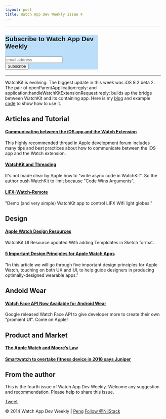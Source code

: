 ```yaml
---
layout: post
title: Watch App Dev Weekly Issue 4
---
```

---
<!-- Begin MailChimp Signup Form -->
<link href="//cdn-images.mailchimp.com/embedcode/slim-081711.css" rel="stylesheet" type="text/css">
<style type="text/css">
	#mc_embed_signup{background:#BBDEFB; clear:left; font:18px Helvetica,Arial,sans-serif;  width:300px;}
	
</style>
<div id="mc_embed_signup">
<form action="//github.us9.list-manage.com/subscribe/post?u=ff5dae3ddc1f4cead9b9d7277&amp;id=868c3a1b23" method="post" id="mc-embedded-subscribe-form" name="mc-embedded-subscribe-form" class="validate" target="_blank" novalidate>
    <div id="mc_embed_signup_scroll">
	<label for="mce-EMAIL"><h3>Subscribe to Watch App Dev Weekly</h3></label>
	<input type="email" value="" name="EMAIL" class="email" id="mce-EMAIL" placeholder="email address" required>
    <div style="position: absolute; left: -5000px;"><input type="text" name="b_ff5dae3ddc1f4cead9b9d7277_868c3a1b23" tabindex="-1" value=""></div>
    <div class="clear"><input type="submit" value="Subscribe" name="subscribe" id="mc-embedded-subscribe" class="button"></div>
    </div>
</form>
</div>

<!--End mc_embed_signup-->

---

WatchKit is evolving. The biggest update in this week was iOS 8.2 beta 2. The pair of  openParentApplication:reply: and application:handleWatchKitExtensionRequest:reply:  builds up the bridge between WatchKit and its containing app. Here is my [blog](http://nilstack.github.io/2014/12/11/WatchKit-Communicates-With-Containing-App-With-OpenParentApplication/) and example [code](https://github.com/NilStack/OpenParentAppExample) to show how to use it.

## Articles and Tutorial

#### [Communicating between the iOS app and the Watch Extension](https://devforums.apple.com/message/1082630)

This highly recommended thread in Apple development forum includes many tips and best practices about how to communicate between the iOS app and the Watch extension.

#### [WatchKit and Threading](http://whoisryannystrom.com/2014/12/07/WatchKit-and-Threading/)

It's not made clear by Apple how to "write async code in WatchKit". So the author push WatchKit to limit because "Code Wins Arguments".

#### [LIFX-Watch-Remote](https://github.com/aufflick/LIFX-Watch-Remote)

"Demo (and very simple) WatchKit app to control LIFX Wifi light globes."

## Design

#### [Apple Watch Design Resources ](https://developer.apple.com/watchkit/)

WatchKit UI Resource updated With adding Templdates in Sketch format.

#### [5 Important Design Principles for Apple Watch Apps](http://blog.thinkapps.com/design/apple-watch-apps-important-design-principles/)

"In this article we will go through five important design principles for Apple Watch, touching on both UX and UI, to help guide designers in producing optimally-designed wearable apps." 

## Andoid Wear

#### [Watch Face API Now Available for Android Wear](http://android-developers.blogspot.com/2014/12/watch-face-api-now-available-for.html)

Google released Watch Face API to give developer more to create their own "promient UI". Come on Apple!

## Product and Market

#### [The Apple Watch and Moore’s Law](http://www.loopinsight.com/2014/12/08/the-apple-watch-and-moores-law/)

#### [Smartwatch to overtake fitness device in 2018 says Juniper](http://www.gomonews.com/smartwatch-to-overtake-fitness-device-in-2018-says-juniper/)

## From the author

This is the fourth issue of Watch App Dev Weekly. Welcome any suggestion and recommendation.
Please help to share this issue.

<a href="https://twitter.com/share" class="twitter-share-button" data-via="NilStack" data-size="large" data-hashtags="WatchAppDevWeekly">Tweet</a>

<script>!function(d,s,id){var js,fjs=d.getElementsByTagName(s)[0],p=/^http:/.test(d.location)?'http':'https';if(!d.getElementById(id)){js=d.createElement(s);js.id=id;js.src=p+'://platform.twitter.com/widgets.js';fjs.parentNode.insertBefore(js,fjs);}}(document, 'script', 'twitter-wjs');</script>


© 2014 Watch App Dev Weekly | [Peng](https://twitter.com/NilStack) 
<a href="https://twitter.com/NilStack" class="twitter-follow-button" data-show-count="false">Follow @NilStack</a>

<script>!function(d,s,id){var js,fjs=d.getElementsByTagName(s)[0],p=/^http:/.test(d.location)?'http':'https';if(!d.getElementById(id)){js=d.createElement(s);js.id=id;js.src=p+'://platform.twitter.com/widgets.js';fjs.parentNode.insertBefore(js,fjs);}}(document, 'script', 'twitter-wjs');</script>